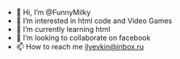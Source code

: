 - 👋 Hi, I’m @FunnyMilky
- 👀 I’m interested in html code and Video Games
- 🌱 I’m currently learning html
- 💞️ I’m looking to collaborate on facebook
- 📫 How to reach me ilyevkin@inbox.ru

<!---
RtxCard/RtxCard is a ✨ special ✨ repository because its `README.md` (this file) appears on your GitHub profile.
You can click the Preview link to take a look at your changes.
--->
